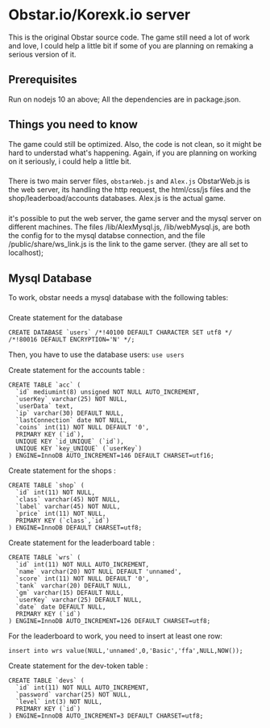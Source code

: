 # Obstar.io/Korexk.io server
This is the original Obstar source code.
The game still need a lot of work and love, I could help a little bit if some of you are planning on remaking a serious version of it.
## Prerequisites
Run on nodejs 10 an above;
All the dependencies are in package.json.
## Things you need to know
The game could still be optimized. Also, the code is not clean, so it might be hard to understad what's happening. Again, if you are planning on working on it seriously, i could help a little bit.
###
There is two main server files, ```obstarWeb.js``` and ```Alex.js```
ObstarWeb.js is the web server, its handling the http request, the html/css/js files and the shop/leaderboad/accounts databases.
Alex.js is the actual game.
###
it's possible to put the web server, the game server and the mysql server on different machines.
The files /lib/AlexMysql.js, /lib/webMysql.js, are both the config for to the mysql databse connection, and the file /public/share/ws_link.js is the link to the game server. (they are all set to localhost);
## Mysql Database
To work, obstar needs a mysql database with the following tables:
###
Create statement for the database 
```
CREATE DATABASE `users` /*!40100 DEFAULT CHARACTER SET utf8 */ /*!80016 DEFAULT ENCRYPTION='N' */;
```
Then, you have to use the database users: ```use users```

Create statement for the accounts table :
```
CREATE TABLE `acc` (
  `id` mediumint(8) unsigned NOT NULL AUTO_INCREMENT,
  `userKey` varchar(25) NOT NULL,
  `userData` text,
  `ip` varchar(30) DEFAULT NULL,
  `lastConnection` date NOT NULL,
  `coins` int(11) NOT NULL DEFAULT '0',
  PRIMARY KEY (`id`),
  UNIQUE KEY `id_UNIQUE` (`id`),
  UNIQUE KEY `key_UNIQUE` (`userKey`)
) ENGINE=InnoDB AUTO_INCREMENT=146 DEFAULT CHARSET=utf16;
```

Create statement for the shops :
```
CREATE TABLE `shop` (
  `id` int(11) NOT NULL,
  `class` varchar(45) NOT NULL,
  `label` varchar(45) NOT NULL,
  `price` int(11) NOT NULL,
  PRIMARY KEY (`class`,`id`)
) ENGINE=InnoDB DEFAULT CHARSET=utf8;
```

Create statement for the leaderboard table :
```
CREATE TABLE `wrs` (
  `id` int(11) NOT NULL AUTO_INCREMENT,
  `name` varchar(20) NOT NULL DEFAULT 'unnamed',
  `score` int(11) NOT NULL DEFAULT '0',
  `tank` varchar(20) DEFAULT NULL,
  `gm` varchar(15) DEFAULT NULL,
  `userKey` varchar(25) DEFAULT NULL,
  `date` date DEFAULT NULL,
  PRIMARY KEY (`id`)
) ENGINE=InnoDB AUTO_INCREMENT=126 DEFAULT CHARSET=utf8;
```
For the leaderboard to work, you need to insert at least one row: 
```
insert into wrs value(NULL,'unnamed',0,'Basic','ffa',NULL,NOW());
```

Create statement for the dev-token table :
```
CREATE TABLE `devs` (
  `id` int(11) NOT NULL AUTO_INCREMENT,
  `password` varchar(25) NOT NULL,
  `level` int(3) NOT NULL,
  PRIMARY KEY (`id`)
) ENGINE=InnoDB AUTO_INCREMENT=3 DEFAULT CHARSET=utf8;
```
